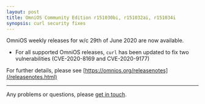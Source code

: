 ```yaml
---
layout: post
title: OmniOS Community Edition r151030bi, r151032ai, r151034i
synopsis: curl security fixes
---
```

OmniOS weekly releases for w/c 29th of June 2020 are now available.

* For all supported OmniOS releases, `curl` has been updated to fix two
  vulnerabilities (CVE-2020-8169 and CVE-2020-9177)

For further details, please see
[https://omnios.org/releasenotes](/releasenotes.html)

---

Any problems or questions, please [get in touch](/about/contact.html).

